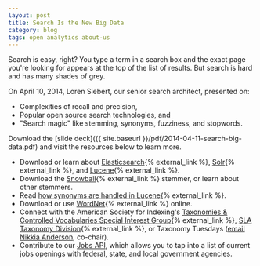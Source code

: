 ```yaml
---
layout: post
title: Search Is the New Big Data
category: blog
tags: open analytics about-us
---
```


Search is easy, right? You type a term in a search box and the exact page you're looking for appears at the top of the list of results. But search is hard and has many shades of grey.

On April 10, 2014, Loren Siebert, our senior search architect, presented on:

* Complexities of recall and precision, 
* Popular open source search technologies, and 
* "Search magic" like stemming, synonyms, fuzziness, and stopwords.

Download the [slide deck]({{ site.baseurl }}/pdf/2014-04-11-search-big-data.pdf) and visit the resources below to learn more.

* Download or learn about [Elasticsearch](https://www.elastic.co/){% external_link %}, [Solr](https://lucene.apache.org/solr/){% external_link %}, and [Lucene](https://lucene.apache.org/){% external_link %}.
* Download the [Snowball](https://snowballstem.org/){% external_link %} stemmer, or learn about other stemmers.
* Read [how synonyms are handled in Lucene](https://nolanlawson.com/tag/query-expansion/){% external_link %}.
* Download or use [WordNet](https://wordnet.princeton.edu/){% external_link %} online.
* Connect with the American Society for Indexing's [Taxonomies & Controlled Vocabularies Special Interest Group](http://www.taxonomies-sig.org/){% external_link %}, [SLA Taxonomy Division](http://taxonomy.sla.org/){% external_link %}, or Taxonomy Tuesdays ([email Nikkia Anderson](mailto:nanderson@iiaweb.com), co-chair).
* Contribute to our [Jobs API](https://github.com/GSA/jobs_api), which allows you to tap into a list of current jobs openings with federal, state, and local government agencies.
